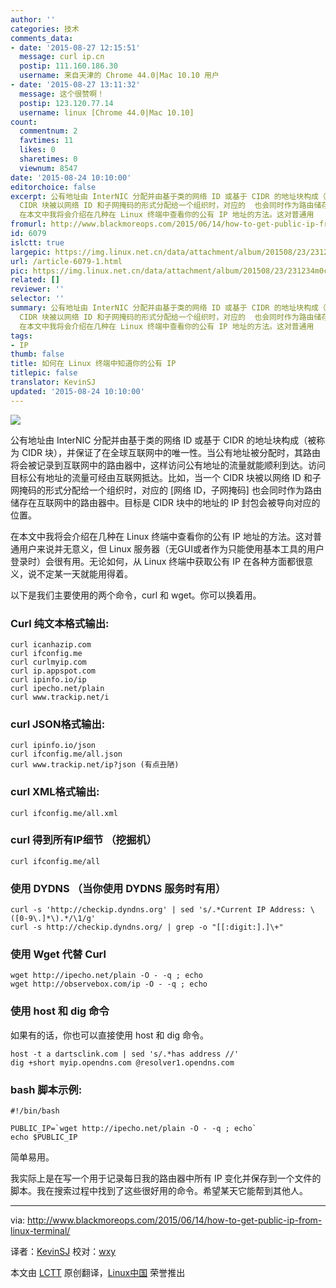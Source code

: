 ```yaml
---
author: ''
categories: 技术
comments_data:
- date: '2015-08-27 12:15:51'
  message: curl ip.cn
  postip: 111.160.186.30
  username: 来自天津的 Chrome 44.0|Mac 10.10 用户
- date: '2015-08-27 13:11:32'
  message: 这个很赞啊！
  postip: 123.120.77.14
  username: linux [Chrome 44.0|Mac 10.10]
count:
  commentnum: 2
  favtimes: 11
  likes: 0
  sharetimes: 0
  viewnum: 8547
date: '2015-08-24 10:10:00'
editorchoice: false
excerpt: 公有地址由 InterNIC 分配并由基于类的网络 ID 或基于 CIDR 的地址块构成（被称为 CIDR 块），并保证了在全球互联网中的唯一性。当公有地址被分配时，其路由将会被记录到互联网中的路由器中，这样访问公有地址的流量就能顺利到达。访问目标公有地址的流量可经由互联网抵达。比如，当一个
  CIDR 块被以网络 ID 和子网掩码的形式分配给一个组织时，对应的  也会同时作为路由储存在互联网中的路由器中。目标是 CIDR 块中的地址的 IP 封包会被导向对应的位置。
  在本文中我将会介绍在几种在 Linux 终端中查看你的公有 IP 地址的方法。这对普通用
fromurl: http://www.blackmoreops.com/2015/06/14/how-to-get-public-ip-from-linux-terminal/
id: 6079
islctt: true
largepic: https://img.linux.net.cn/data/attachment/album/201508/23/231234m0cc94nn09efzo7d.png
url: /article-6079-1.html
pic: https://img.linux.net.cn/data/attachment/album/201508/23/231234m0cc94nn09efzo7d.png.thumb.jpg
related: []
reviewer: ''
selector: ''
summary: 公有地址由 InterNIC 分配并由基于类的网络 ID 或基于 CIDR 的地址块构成（被称为 CIDR 块），并保证了在全球互联网中的唯一性。当公有地址被分配时，其路由将会被记录到互联网中的路由器中，这样访问公有地址的流量就能顺利到达。访问目标公有地址的流量可经由互联网抵达。比如，当一个
  CIDR 块被以网络 ID 和子网掩码的形式分配给一个组织时，对应的  也会同时作为路由储存在互联网中的路由器中。目标是 CIDR 块中的地址的 IP 封包会被导向对应的位置。
  在本文中我将会介绍在几种在 Linux 终端中查看你的公有 IP 地址的方法。这对普通用
tags:
- IP
thumb: false
title: 如何在 Linux 终端中知道你的公有 IP
titlepic: false
translator: KevinSJ
updated: '2015-08-24 10:10:00'
---
```


![](/data/attachment/album/201508/23/231234m0cc94nn09efzo7d.png)


公有地址由 InterNIC 分配并由基于类的网络 ID 或基于 CIDR 的地址块构成（被称为 CIDR 块），并保证了在全球互联网中的唯一性。当公有地址被分配时，其路由将会被记录到互联网中的路由器中，这样访问公有地址的流量就能顺利到达。访问目标公有地址的流量可经由互联网抵达。比如，当一个 CIDR 块被以网络 ID 和子网掩码的形式分配给一个组织时，对应的 [网络 ID，子网掩码] 也会同时作为路由储存在互联网中的路由器中。目标是 CIDR 块中的地址的 IP 封包会被导向对应的位置。


在本文中我将会介绍在几种在 Linux 终端中查看你的公有 IP 地址的方法。这对普通用户来说并无意义，但 Linux 服务器（无GUI或者作为只能使用基本工具的用户登录时）会很有用。无论如何，从 Linux 终端中获取公有 IP 在各种方面都很意义，说不定某一天就能用得着。


以下是我们主要使用的两个命令，curl 和 wget。你可以换着用。


### Curl 纯文本格式输出:



```
curl icanhazip.com
curl ifconfig.me
curl curlmyip.com
curl ip.appspot.com
curl ipinfo.io/ip
curl ipecho.net/plain
curl www.trackip.net/i

```

### curl JSON格式输出:



```
curl ipinfo.io/json
curl ifconfig.me/all.json
curl www.trackip.net/ip?json (有点丑陋)

```

### curl XML格式输出:



```
curl ifconfig.me/all.xml

```

### curl 得到所有IP细节 （挖掘机）



```
curl ifconfig.me/all

```

### 使用 DYDNS （当你使用 DYDNS 服务时有用）



```
curl -s 'http://checkip.dyndns.org' | sed 's/.*Current IP Address: \([0-9\.]*\).*/\1/g' 
curl -s http://checkip.dyndns.org/ | grep -o "[[:digit:].]\+"

```

### 使用 Wget 代替 Curl



```
wget http://ipecho.net/plain -O - -q ; echo
wget http://observebox.com/ip -O - -q ; echo

```

### 使用 host 和 dig 命令


如果有的话，你也可以直接使用 host 和 dig 命令。



```
host -t a dartsclink.com | sed 's/.*has address //'
dig +short myip.opendns.com @resolver1.opendns.com

```

### bash 脚本示例:



```
#!/bin/bash

PUBLIC_IP=`wget http://ipecho.net/plain -O - -q ; echo`
echo $PUBLIC_IP

```

简单易用。


我实际上是在写一个用于记录每日我的路由器中所有 IP 变化并保存到一个文件的脚本。我在搜索过程中找到了这些很好用的命令。希望某天它能帮到其他人。




---


via: <http://www.blackmoreops.com/2015/06/14/how-to-get-public-ip-from-linux-terminal/>


译者：[KevinSJ](https://github.com/KevinSJ) 校对：[wxy](https://github.com/wxy)


本文由 [LCTT](https://github.com/LCTT/TranslateProject) 原创翻译，[Linux中国](https://linux.cn/) 荣誉推出
